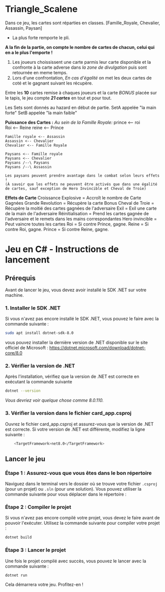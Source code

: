 # Triangle_Scalene

Dans ce jeu, les cartes sont réparties en classes. [Famille_Royale, Chevalier, Assassin, Paysan]
- La plus forte remporte le pli.

**A la fin de la partie, on compte le nombre de cartes de chacun, celui qui en a le plus l'emporte !**

 1. Les joueurs choississent une carte parmis leur carte disponible et la confronte à la carte adverse dans *la zone de divulgation* puis sont retournée en meme temps.
 2. Lors d'une confrontation, *En cas d'égalité* on met les deux cartes de coté et le gagnant suivant les récupère.

Entre les **10** cartes remise à chaques joueurs et la carte *BONUS* placée sur le tapis, le jeu compte ***21 cartes*** en tout et pour tout.

Les Sets sont donnés au hazard en début de partie.
SetA appelée "la main forte"
SetB appelée "la main faible"

**Puissance des Cartes :** 
*Au sein de la Famille Royale:*
    prince <-- roi  
    Roi <-- Reine
    reine <-- Prince

    Famille royale <-- Assassin
    Assassin <-- Chevalier
    Chevalier <-- Famille Royale

    Paysans <-- Famille royale
    Paysans <-- Chevalier
    Paysans /--\ Paysans
    Paysans /--\ Assassin

    Les paysans peuvent prendre avantage dans le combat selon leurs effets !
    (À savoir que les effets ne peuvent être activés que dans une égalité de cartes, sauf exception de Hero Invincible et Cheval de Troie)

**Effets de Carte**
    Croissance Explosive = Accroît le nombre de Carte Gagnées
    Grande Revolution = Récupère la carte Bonus
    Cheval de Troie = Récupère la moitié des cartes gagnées de l'adversaire
    Exil = Exil une carte de la main de l'adversaire
    Réinitialisation = Prend les cartes gagnée de l'adversaire et le remets dans les mains correspondantes
    Hero invincible = Peut vaincre toutes les cartes
    Roi = Si contre Prince, gagne.
    Reine = Si contre Roi, gagne.
    Prince = Si contre Reine, gagne.

# Jeu en C# - Instructions de lancement

## Prérequis

Avant de lancer le jeu, vous devez avoir installé le SDK .NET sur votre machine.

### 1. Installer le SDK .NET

Si vous n'avez pas encore installé le SDK .NET, vous pouvez le faire avec la commande suivante :

```bash
sudo apt install dotnet-sdk-8.0

```
vous pouvez installer la dernière version de .NET disponible sur le site officiel de Microsoft : https://dotnet.microsoft.com/download/dotnet-core/8.0

### 2. Vérifier la version de .NET

Après l'installation, vérifiez que la version de .NET est correcte en exécutant la commande suivante

```bash
dotnet --version
```
*Vous devriez voir quelque chose comme 8.0.110.*

### 3. Vérifier la version dans le fichier card_app.csproj

Ouvrez le fichier card_app.csproj et assurez-vous que la version de .NET est correcte. Si votre version de .NET est différente, modifiez la ligne suivante :

```bash
    <TargetFramework>net8.0</TargetFramework>
```

## Lancer le jeu

### Étape 1 : Assurez-vous que vous êtes dans le bon répertoire

Naviguez dans le terminal vers le dossier où se trouve votre fichier `.csproj` (pour un projet) ou `.sln` (pour une solution). Vous pouvez utiliser la commande suivante pour vous déplacer dans le répertoire :

### Étape 2 : Compiler le projet

Si vous n'avez pas encore compilé votre projet, vous devez le faire avant de pouvoir l'exécuter. Utilisez la commande suivante pour compiler votre projet :

```bash
dotnet build
```

### Étape 3 : Lancer le projet

Une fois le projet compilé avec succès, vous pouvez le lancer avec la commande suivante :

```bash
dotnet run
```

Cela démarrera votre jeu. Profitez-en !

